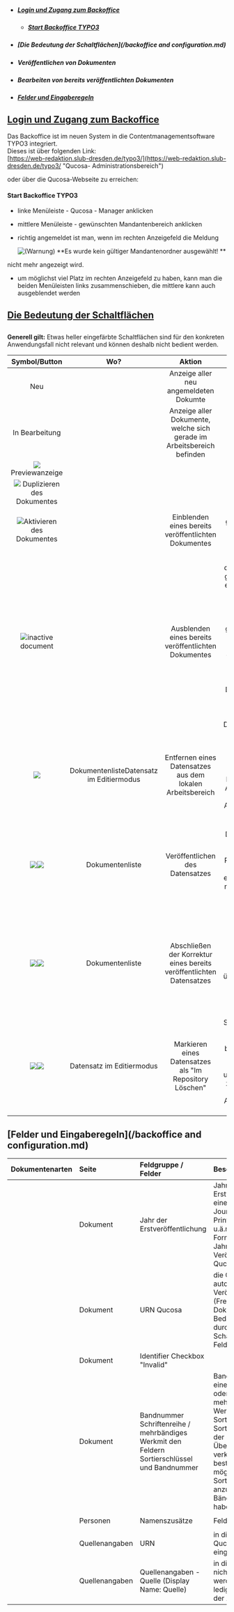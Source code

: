 * ##### [Login und Zugang zum Backoffice](#login-und-zugang-zum-backoffice)

  * ##### [Start Backoffice TYPO3](#start-backoffice-typo3)
* ##### [Die Bedeutung der Schaltflächen](/backoffice and configuration.md)
* ##### Veröffentlichen von Dokumenten
* ##### Bearbeiten von bereits veröffentlichten Dokumenten
* ##### [Felder und Eingaberegeln](#felder-und-eingaberegeln)

## [Login und Zugang zum Backoffice](#login-und-zugang-zum-backoffice)

Das Backoffice ist im neuen System in die Contentmanagementsoftware TYPO3 integriert.  
Dieses ist über folgenden Link:  
[https://web-redaktion.slub-dresden.de/typo3/](https://web-redaktion.slub-dresden.de/typo3/ "Qucosa- Administrationsbereich")

oder über die Qucosa-Webseite zu erreichen:

#### Start Backoffice TYPO3

* linke Menüleiste - Qucosa - Manager anklicken
* mittlere Menüleiste - gewünschten Mandantenbereich anklicken
* richtig angemeldet ist man, wenn im rechten Anzeigefeld die Meldung

  ![](file:///C:/Users/hoericht/AppData/Local/Temp/msohtmlclip1/01/clip_image001.png "\(Warnung\)") **Es wurde kein gültiger Mandantenordner ausgewählt! **

nicht mehr angezeigt wird.

* um möglichst viel Platz im rechten Anzeigefeld zu haben, kann man die beiden Menüleisten links zusammenschieben, die mittlere kann auch ausgeblendet werden

## [Die Bedeutung der Schaltflächen](#die-bedeutung-der-schaltflächen)

## 

**Generell gilt:** Etwas heller eingefärbte Schaltflächen sind für den konkreten Anwendungsfall nicht relevant und können deshalb nicht bedient werden.

| **Symbol/Button** | **Wo?** | **Aktion** |  |
| :---: | :---: | :---: | :---: |
| Neu |  | Anzeige aller neu angemeldeten Dokumte |  |
| In Bearbeitung |  | Anzeige aller Dokumente, welche sich gerade im Arbeitsbereich befinden |  |
| ![](file:///C:/Users/hoericht/AppData/Local/Temp/msohtmlclip1/01/clip_image001.png) Previewanzeige |  |  |  |
| ![](file:///C:/Users/hoericht/AppData/Local/Temp/msohtmlclip1/01/clip_image002.png) Duplizieren des Dokumentes |  |  |  |
| ![](file:///C:/Users/hoericht/AppData/Local/Temp/msohtmlclip1/01/clip_image003.png)Aktivieren des Dokumentes |  | Einblenden eines bereits veröffentlichten Dokumentes | ein zuvor inaktiv gesetztes Dokument soll wieder in die Suche integriert werden |
| ![](file:///C:/Users/hoericht/AppData/Local/Temp/msohtmlclip1/01/clip_image004.png)inactive document |  | Ausblenden eines bereits veröffentlichten Dokumentes | Dokument kann in der Suche nicht mehr gefunden werden, es erscheint nicht in der Landing-Page Dokument ist im Frontend nicht mehr sichtbarInaktiv gesetzte Dokumente können im Arbeitsbereich gelöscht werden, es wird innerhalb des Repositories ein Schalter umgelegt. Dadurch hat man die Möglichkeit den Arbeitsbereich für bestimmte Dokumente zu leeren. |
| ![](file:///C:/Users/hoericht/AppData/Local/Temp/msohtmlclip1/01/clip_image005.png) | DokumentenlisteDatensatz im Editiermodus | Entfernen eines Datensatzes aus dem lokalen Arbeitsbereich | Möglichkeit, einen Datensatz vor der Veröffentlichung zu löschenMöglichkeit, die Kopie eines Datensatzes, die zur Aktualisierung in den lokalen Arbeitsbereich geholt wurde, zu löschen |
| ![](file:///C:/Users/hoericht/AppData/Local/Temp/msohtmlclip1/01/clip_image006.png)![](file:///C:/Users/hoericht/AppData/Local/Temp/msohtmlclip1/01/clip_image007.png) | Dokumentenliste | Veröffentlichen des Datensatzes | Metadaten und Datei\(en\) werden ins Repository übertragen. Präsentation über die Recherche erfolgtDokument wird nicht mehr im lokalen Arbeitsbereich gelistet |
| ![](file:///C:/Users/hoericht/AppData/Local/Temp/msohtmlclip1/01/clip_image008.png)![](file:///C:/Users/hoericht/AppData/Local/Temp/msohtmlclip1/01/clip_image009.png) | Dokumentenliste | Abschließen der Korrektur eines bereits veröffentlichten Datensatzes | Kopie des Datensatzes wurde im lokalen Arbeitsbereich bearbeitet-                         Korrekturen werden ins Repository übertragen.Dokument wird nicht mehr im lokalen Arbeitsbereich gelistet |
| ![](file:///C:/Users/hoericht/AppData/Local/Temp/msohtmlclip1/01/clip_image010.png)![](file:///C:/Users/hoericht/AppData/Local/Temp/msohtmlclip1/01/clip_image011.png) | Datensatz im Editiermodus | Markieren eines Datensatzes als "Im Repository Löschen" | Schaltfläche steht nur für Datensätze zur Verfügung, die bereits freigeschaltet wurden, sich im Repository befinden und für die eine Kopie zur Aktualisierung in den lokalen Arbeitsbereich geholt wurde |



## [Felder und Eingaberegeln](/backoffice and configuration.md)



| **Dokumentenarten** | **Seite** | **Feldgruppe / Felder** | **Beschreibung** |
| :--- | :--- | :--- | :--- |
|  | Dokument | Jahr der Erstveröffentlichung | Jahr der Erstveröffentlichung eines Artikels in einem Journal, einer Printausgabe u.ä.relevant für die Formalerschließungnicht Jahr der Veröffentlichung auf Qucosa |
|  | Dokument | URN Qucosa | die Qucosa URN wird automatisch mit der Veröffentlichung \(Freischlatung\) des Dokuments vergebenbei Bedarf kann sie vorab durch Bedienung der Schaltfläche rechts im Feld erzeugt werden |
|  | Dokument | Identifier  Checkbox "Invalid" |  |
|  | Dokument | Bandnummer Schriftenreihe / mehrbändiges Werkmit den Feldern Sortierschlüssel und Bandnummer | Bandzählung innerhalb einer Schriftenreihe oder eines mehrbändigen Werkesnumerischer Sortierschlüssel, um die Sortierung in der Liste der mit einer Überordnung in Qucosa verknüpften Bände zu bestimmenes ist auch möglich, nur eine Sortierzählung anzugeben, wenn die Bände keine Zählung haben |
|  |  |  |  |
|  | Personen | Namenszusätze | Feld noch nicht belegen |
|  |  |  |  |
|  | Quellenangaben | URN | in dieses Feld darf keine Qucosa-URN eingetragen werden |
|  | Quellenangaben | Quellenangaben - Quelle \(Display Name: Quelle\) | in dieses Feld darf nichts eingetragen werden; es dient lediglich der Migration der Altdaten |





